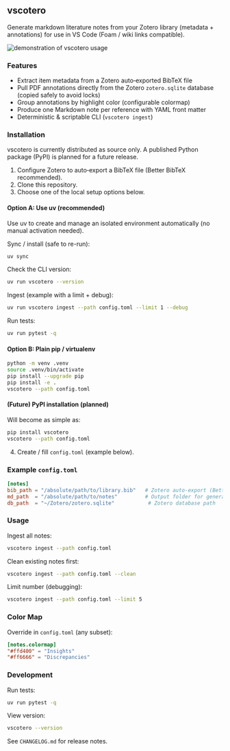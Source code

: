 ## vscotero

Generate markdown literature notes from your Zotero library (metadata + annotations) for use in VS Code (Foam / wiki links compatible).

![demonstration of vscotero usage](demo.gif)

### Features
- Extract item metadata from a Zotero auto‑exported BibTeX file
- Pull PDF annotations directly from the Zotero `zotero.sqlite` database (copied safely to avoid locks)
- Group annotations by highlight color (configurable colormap)
- Produce one Markdown note per reference with YAML front matter
- Deterministic & scriptable CLI (`vscotero ingest`)

### Installation
vscotero is currently distributed as source only. A published Python package (PyPI) is planned for a future release.

1. Configure Zotero to auto‑export a BibTeX file (Better BibTeX recommended).
2. Clone this repository.
3. Choose one of the local setup options below.

#### Option A: Use uv (recommended)
Use uv to create and manage an isolated environment automatically (no manual activation needed).

Sync / install (safe to re-run):
```bash
uv sync
```

Check the CLI version:
```bash
uv run vscotero --version
```

Ingest (example with a limit + debug):
```bash
uv run vscotero ingest --path config.toml --limit 1 --debug
```

Run tests:
```bash
uv run pytest -q
```

#### Option B: Plain pip / virtualenv
```bash
python -m venv .venv
source .venv/bin/activate
pip install --upgrade pip
pip install -e .
vscotero --path config.toml
```

#### (Future) PyPI installation (planned)
Will become as simple as:
```bash
pip install vscotero
vscotero --path config.toml
```

4. Create / fill `config.toml` (example below).

### Example `config.toml`
```toml
[notes]
bib_path = "/absolute/path/to/library.bib"   # Zotero auto-export (Better BibTeX)
md_path  = "/absolute/path/to/notes"         # Output folder for generated notes
db_path  = "~/Zotero/zotero.sqlite"           # Zotero database path
```

### Usage
Ingest all notes:
```bash
vscotero ingest --path config.toml
```

Clean existing notes first:
```bash
vscotero ingest --path config.toml --clean
```

Limit number (debugging):
```bash
vscotero ingest --path config.toml --limit 5
```

### Color Map
Override in `config.toml` (any subset):
```toml
[notes.colormap]
"#ffd400" = "Insights"
"#ff6666" = "Discrepancies"
```

### Development
Run tests:
```bash
uv run pytest -q
```

View version:
```bash
vscotero --version
```

See `CHANGELOG.md` for release notes.
